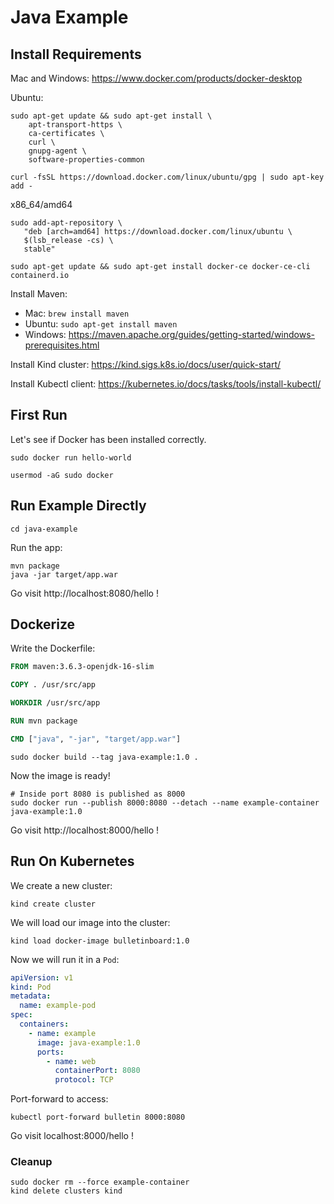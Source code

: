 # Java Example

## Install Requirements

Mac and Windows: https://www.docker.com/products/docker-desktop

Ubuntu:
```console
sudo apt-get update && sudo apt-get install \
    apt-transport-https \
    ca-certificates \
    curl \
    gnupg-agent \
    software-properties-common
```
```console
curl -fsSL https://download.docker.com/linux/ubuntu/gpg | sudo apt-key add -
```

x86_64/amd64

```console
sudo add-apt-repository \
   "deb [arch=amd64] https://download.docker.com/linux/ubuntu \
   $(lsb_release -cs) \
   stable"
```
```console
sudo apt-get update && sudo apt-get install docker-ce docker-ce-cli containerd.io
```

Install Maven:
 * Mac: `brew install maven`
 * Ubuntu: `sudo apt-get install maven`
 * Windows:  https://maven.apache.org/guides/getting-started/windows-prerequisites.html

Install Kind cluster: https://kind.sigs.k8s.io/docs/user/quick-start/

Install Kubectl client: https://kubernetes.io/docs/tasks/tools/install-kubectl/

## First Run

Let's see if Docker has been installed correctly.

```console
sudo docker run hello-world
```

```console
usermod -aG sudo docker
```

## Run Example Directly

```console
cd java-example
```

Run the app:
```console
mvn package
java -jar target/app.war
```

Go visit http://localhost:8080/hello !

## Dockerize

Write the Dockerfile:
```Dockerfile
FROM maven:3.6.3-openjdk-16-slim

COPY . /usr/src/app

WORKDIR /usr/src/app

RUN mvn package

CMD ["java", "-jar", "target/app.war"]
```

```console
sudo docker build --tag java-example:1.0 .
```

Now the image is ready!
```console
# Inside port 8080 is published as 8000
sudo docker run --publish 8000:8080 --detach --name example-container java-example:1.0
```

Go visit http://localhost:8000/hello !

## Run On Kubernetes

We create a new cluster:
```console
kind create cluster
```

We will load our image into the cluster:
```console
kind load docker-image bulletinboard:1.0
```

Now we will run it in a `Pod`:
```yaml
apiVersion: v1
kind: Pod
metadata:
  name: example-pod
spec:
  containers:
    - name: example
      image: java-example:1.0
      ports:
        - name: web
          containerPort: 8080
          protocol: TCP
```

Port-forward to access:
```console
kubectl port-forward bulletin 8000:8080
```

Go visit localhost:8000/hello !

### Cleanup

```console
sudo docker rm --force example-container
kind delete clusters kind
```